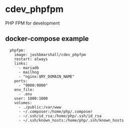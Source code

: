 # cdev_phpfpm

PHP FPM for development

## docker-compose example

```
  phpfpm:
    image: joshbmarshall/cdev_phpfpm
    restart: always
    links:
      - mariadb
      - mailhog
      - "nginx:$MY_DOMAIN_NAME"
    ports:
      - "9000:9000"
    env_file:
      - .env
    user: 1000:1000
    volumes:
      - ./public:/var/www
      - ~/.composer:/home/php/.composer
      - ~/.ssh/id_rsa:/home/php/.ssh/id_rsa
      - ~/.ssh/known_hosts:/home/php/.ssh/known_hosts
```
